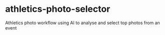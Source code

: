 # athletics-photo-selector
Athletics photo workflow using AI to analyse and select top photos from an event
